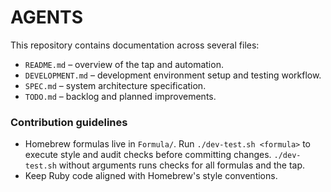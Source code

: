 # AGENTS

This repository contains documentation across several files:

- `README.md` – overview of the tap and automation.
- `DEVELOPMENT.md` – development environment setup and testing workflow.
- `SPEC.md` – system architecture specification.
- `TODO.md` – backlog and planned improvements.

### Contribution guidelines

- Homebrew formulas live in `Formula/`. Run `./dev-test.sh <formula>` to
  execute style and audit checks before committing changes. `./dev-test.sh`
  without arguments runs checks for all formulas and the tap.
- Keep Ruby code aligned with Homebrew's style conventions.

